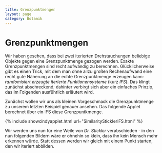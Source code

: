 ```yaml
---
title: Grenzpunktmengen 
layout: page
category: Botanik
---
```

<div class="content"><h1><a name="Grenzpunktmengen"></a> Grenzpunktmengen </h1>
<script language="JavaScript" type="text/javascript">
		function doScript(c)
		{
			document.Cindy.doCindyScript(c);
		};
               cc='"';
</script>
<p></p>
Wir haben gesehen, dass bei zwei iterierten Drehstauchungen beliebige Objekte gegen eine
Grenzpunktmenge gezogen werden. Exakte Grenzpunktmengen sind recht aufwändig zu berechnen.
Glücklicherweise gibt es einen Trick, mit dem man ohne allzu großen Rechenaufwand
eine recht gute Näherung an die echte Grenzpunktmenge erzeugen kann: <em>randomisiert erzeugte iterierte Funktionensysteme</em> (kurz <em>IFS</em>). 
Das klingt zunächst abschreckend; dahinter verbirgt sich aber ein einfaches Prinzip, das im Folgenden ausführlich erläutert wird.
<p></p>
Zunächst wollen wir uns als kleinen Vorgeschmack die Grenzpunktmenge zu unserem letzten Beispiel genauer ansehen.
Das folgende Applet berechnet über ein IFS diese Grenzpuntkmenge.
<p></p>
{% include showcindyapplet.html url="SimilaritySticklerIFS.html" %}

<p></p>
Wir werden uns nun für eine Weile von <em>Dr. Stickler</em> verabschieden - in den nun folgenden Bildern wäre er ohnehin so klein,
dass ihn kein Mensch mehr erkennen würde. Statt dessen werden wir gleich mit einem Punkt starten, den wir iteriert abbilden. </div><div class="footer_upper">
  